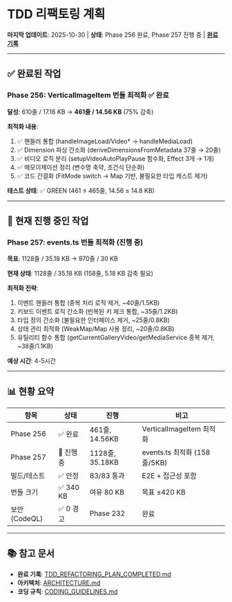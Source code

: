 # TDD 리팩토링 계획

**마지막 업데이트**: 2025-10-30 | **상태**: Phase 256 완료, Phase 257 진행 중 |
**[완료 기록](./TDD_REFACTORING_PLAN_COMPLETED.md)**

---

## ✅ 완료된 작업

### Phase 256: VerticalImageItem 번들 최적화 ✅ 완료

**달성**: 610줄 / 17.16 KB → **461줄 / 14.56 KB** (75% 감축)

**최적화 내용**:

1. ✅ 핸들러 통합 (handleImageLoad/Video\* → handleMediaLoad)
2. ✅ Dimension 파싱 간소화 (deriveDimensionsFromMetadata 37줄 → 20줄)
3. ✅ 비디오 로직 분리 (setupVideoAutoPlayPause 함수화, Effect 3개 → 1개)
4. ✅ 메모이제이션 정리 (변수명 축약, 조건식 단순화)
5. ✅ 코드 간결화 (FitMode switch → Map 기반, 불필요한 타입 캐스트 제거)

**테스트 상태**: ✅ GREEN (461 ≤ 465줄, 14.56 ≤ 14.8 KB)

---

## 🔄 현재 진행 중인 작업

### Phase 257: events.ts 번들 최적화 (진행 중)

**목표**: 1128줄 / 35.18 KB → 970줄 / 30 KB

**현재 상태**: 1128줄 / 35.18 KB (158줄, 5.18 KB 감축 필요)

**최적화 전략**:

1. 이벤트 핸들러 통합 (중복 처리 로직 제거, ~40줄/1.5KB)
2. 키보드 이벤트 로직 간소화 (반복된 키 체크 통합, ~35줄/1.2KB)
3. 타입 정의 간소화 (불필요한 인터페이스 제거, ~25줄/0.8KB)
4. 상태 관리 최적화 (WeakMap/Map 사용 정리, ~20줄/0.8KB)
5. 유틸리티 함수 통합 (getCurrentGalleryVideo/getMediaService 중복 제거,
   ~38줄/1.1KB)

**예상 시간**: 4-5시간

---

## 📊 현황 요약

| 항목          | 상태      | 진행            | 비고                         |
| ------------- | --------- | --------------- | ---------------------------- |
| Phase 256     | ✅ 완료   | 461줄, 14.56KB  | VerticalImageItem 최적화     |
| Phase 257     | 🔄 진행중 | 1128줄, 35.18KB | events.ts 최적화 (158줄/5KB) |
| 빌드/테스트   | ✅ 안정   | 83/83 통과      | E2E + 접근성 포함            |
| 번들 크기     | ✅ 340 KB | 여유 80 KB      | 목표 ≤420 KB                 |
| 보안 (CodeQL) | ✅ 0 경고 | Phase 232       | 완료                         |

---

## 📚 참고 문서

- **완료 기록**:
  [TDD_REFACTORING_PLAN_COMPLETED.md](./TDD_REFACTORING_PLAN_COMPLETED.md)
- **아키텍처**: [ARCHITECTURE.md](./ARCHITECTURE.md)
- **코딩 규칙**: [CODING_GUIDELINES.md](./CODING_GUIDELINES.md)
